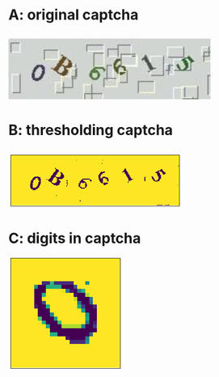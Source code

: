 # A: original captcha
![demo](../img/a.png)
---
# B: thresholding captcha
![demo](../img/b.png)
---
# C: digits in captcha
![demo](../img/c.png)


